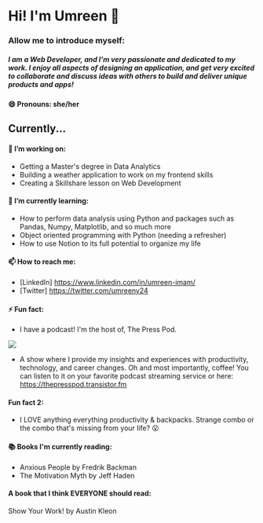 # Hi! I'm Umreen :wave:

### Allow me to introduce myself: 
##### I am a Web Developer, and I'm very passionate and dedicated to my work. I enjoy all aspects of designing an application, and get very excited to collaborate and discuss ideas with others to build and deliver unique products and apps!

#### 😄 Pronouns: she/her

## Currently...

#### 🔭 I’m working on: 
  * Getting a Master's degree in Data Analytics
  * Building a weather application to work on my frontend skills
  * Creating a Skillshare lesson on Web Development

#### 🌱 I’m currently learning: 
  * How to perform data analysis using Python and packages such as Pandas, Numpy, Matplotlib, and so much more
  * Object oriented programming with Python (needing a refresher)
  * How to use Notion to its full potential to organize my life 

#### 📫 How to reach me:
  * [LinkedIn] https://www.linkedin.com/in/umreen-imam/
  * [Twitter] https://twitter.com/umreeny24

#### ⚡ Fun fact:
  * I have a podcast! I'm the host of, The Press Pod. 
  
  <img src='new_logo.png'/>
  
  * A show where I provide my insights and experiences with productivity, technology, and career changes. Oh and most importantly, coffee! You can listen to it on your favorite podcast streaming service or here: https://thepresspod.transistor.fm
  
#### Fun fact 2: 
  * I LOVE anything everything productivity & backpacks. Strange combo or the combo that's missing from your life? :open_mouth:

#### :books: Books I'm currently reading: 
  * Anxious People by Fredrik Backman
  * The Motivation Myth by Jeff Haden
  
  #### A book that I think EVERYONE should read: 
   Show Your Work! by Austin Kleon
